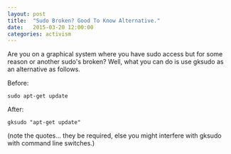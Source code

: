 ```yaml
---
layout: post
title:  "Sudo Broken? Good To Know Alternative."
date:   2015-03-20 12:00:00
categories: activism
---
```


Are you on a graphical system where you have sudo access but for some reason or another sudo's broken? Well, what you can do is use gksudo as an alternative as follows.

Before:

    sudo apt-get update

After:

    gksudo "apt-get update"

\(note the quotes... they be required, else you might interfere with gksudo with command line switches.\)
